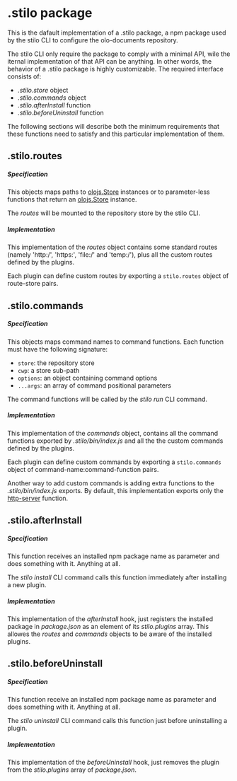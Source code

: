 # .stilo package

This is the dafault implementation of a .stilo package, a npm package used 
by the stilo CLI to configure the olo-documents 
repository.

The stilo CLI only require the package to comply with a minimal API, wile 
the iternal implementation of that API can be anything. In other words, 
the behavior of a .stilo package is highly customizable. The required 
interface consists of:

- *.stilo.store* object
- *.stilo.commands* object
- *.stilo.afterInstall* function
- *.stilo.beforeUninstall* function

The following sections will describe both the minimum requirements that 
these functions need to satisfy and this particular implementation of 
them.



## .stilo.routes

##### Specification
This objects maps paths to [olojs.Store] instances or to parameter-less
functions that return an [olojs.Store] instance.

The *routes* will be mounted to the repository store by the stilo CLI.

##### Implementation
This implementation of the *routes* object contains some standard routes 
(namely 'http:/', 'https:', 'file:/' and 'temp:/'), plus all the custom 
routes defined by the plugins.

Each plugin can define custom routes by exporting a `stilo.routes` object 
of route-store pairs.



## .stilo.commands 

##### Specification
This objects maps command names to command functions. Each function must have 
the following signature:

- `store`: the repository store 
- `cwp`: a store sub-path
- `options`: an object containing command options
- `...args`: an array of command positional parameters

The command functions will be called by the *stilo run* CLI command.

##### Implementation
This implementation of the *commands* object, contains all the command 
functions exported by *.stilo/bin/index.js* and all the the custom commands 
defined by the plugins.

Each plugin can define custom commands by exporting a `stilo.commands` object 
of command-name:command-function pairs.

Another way to add custom commands is adding extra functions to the 
*.stilo/bin/index.js* exports. By default, this implementation exports only 
the [http-server](./docs/http-server.md) function.



## .stilo.afterInstall

##### Specification
This function receives an installed npm package name as parameter and does 
something with it. Anything at all.

The *stilo install* CLI command calls this function immediately after 
installing a new plugin.

##### Implementation
This implementation of the *afterInstall* hook, just registers the installed 
package in *package.json* as an element of its *stilo.plugins* array. This 
allowes the *routes* and *commands* objects to be aware of the installed 
plugins.


## .stilo.beforeUninstall

##### Specification
This function receive an installed npm package name as parameter and does 
something with it. Anything at all.

The *stilo uninstall* CLI command calls this function just before uninstalling 
a plugin.

##### Implementation
This implementation of the *beforeUninstall* hook, just removes the plugin 
from the *stilo.plugins* array of *package.json*.





[olojs.Store]: https://github.com/onlabsorg/olojs/blob/master/docs/store.md
   
